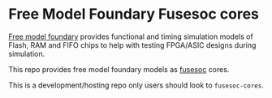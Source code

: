 # Free Model Foundary Fusesoc cores

[Free model foundary](https://freemodelfoundry.com) provides functional and
timing simulation models of Flash, RAM and FIFO chips to help with testing
FPGA/ASIC designs during simulation.

This repo provides free model foundary models as [fusesoc](https://www.librecores.org/olofk/FuseSoC)
cores.

This is a development/hosting repo only users should look to `fusesoc-cores`.
